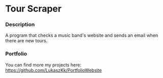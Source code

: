# Tour Scraper

### Description
A program that checks a music band's website and sends an email when there are new tours.

### Portfolio
You can find more my projects here: https://github.com/LukaszKk/PortfolioWebsite

